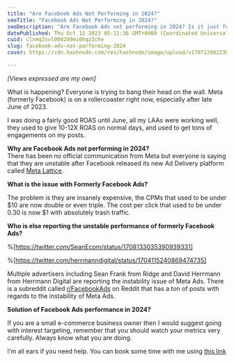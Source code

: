 ```yaml
---
title: "Are Facebook Ads Not Performing in 2024?"
seoTitle: "Facebook Ads Not Performing in 2024?"
seoDescription: "Are Facebook Ads not performing in 2024? Is it just for you of everyone else is facing the same. This article outlines the performance issues and tracking"
datePublished: Thu Oct 12 2023 05:11:36 GMT+0000 (Coordinated Universal Time)
cuid: clnmq2svl000209mi0hqz3che
slug: facebook-ads-not-performing-2024
cover: https://cdn.hashnode.com/res/hashnode/image/upload/v1707229022305/cd985864-5eb0-4249-814a-920eb668ab4c.png

---
```


*\[Views expressed are my own\]*

What is happening? Everyone is trying to bang their head on the wall. Meta (formerly Facebook) is on a rollercoaster right now, especially after late June of 2023.

I was doing a fairly good ROAS until June, all my LAAs were working well, they used to give 10-12X ROAS on normal days, and used to get tons of engagements on my posts.

**Why are Facebook Ads not performing in 2024?**  
There has been no official communication from Meta but everyone is saying that they are unstable after Facebook released its new Ad Delivery platform called [Meta Lattice](https://ai.meta.com/blog/ai-ads-performance-efficiency-meta-lattice/).

**What is the issue with Formerly Facebook Ads?**

The problem is they are insanely expensive, the CPMs that used to be under $10 are now double or even triple. The cost per click that used to be under 0.30 is now $1 with absolutely trash traffic.

**Who is else reporting the unstable performance of formerly Facebook Ads?**

%[https://twitter.com/SeanEcom/status/1708133035390939331] 

%[https://twitter.com/herrmanndigital/status/1704115240869474735] 

Multiple advertisers including Sean Frank from Ridge and David Herrmann from Herrmann Digital are reporting the instability issue of Meta Ads. There is a subreddit called [r/FacebookAds](https://www.reddit.com/r/FacebookAds/) on Reddit that has a ton of posts with regards to the instability of Meta Ads.

**Solution of Facebook Ads performance in 2024?**

If you are a small e-commerce business owner then I would suggest going with interest targeting, remember that you should watch your metrics very carefully. Always know what you are doing.

I'm all ears if you need help. You can book some time with me using [this link](https://calendly.com/nikhil-pro/30min?utm_source=website_navbar&utm_medium=nikhil.pro&utm_campaign=free&month=2022-08)